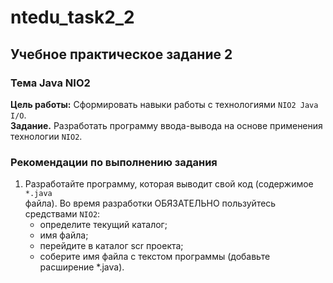 # ntedu_task2_2
## Учебное практическое задание 2
### Тема Java NIO2
**Цель работы:** Сформировать навыки работы с технологиями `NIO2 Java I/O`.  
**Задание.** Разработать программу ввода-вывода на основе применения
технологии `NIO2`.
  
### Рекомендации по выполнению задания  
1. Разработайте программу, которая выводит свой код (содержимое `*.java`  
файла). Во время разработки ОБЯЗАТЕЛЬНО пользуйтесь средствами
`NIO2`:  
    - определите текущий каталог;  
    - имя файла;  
    - перейдите в каталог scr проекта;  
    - соберите имя файла с текстом программы (добавьте расширение
    *.java).  
